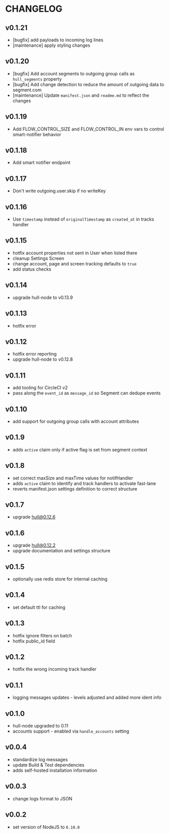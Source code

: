 # CHANGELOG

## v0.1.21
- [bugfix] add payloads to incoming log lines
- [maintenance] apply styling changes

## v0.1.20

- [bugfix] Add account segments to outgoing group calls as `hull_segments` property
- [bugfix] Add change detection to reduce the amount of outgoing data to segment.com
- [maintenance] Update `manifest.json` and `readme.md` to reflect the changes

## v0.1.19

- Add FLOW_CONTROL_SIZE and FLOW_CONTROL_IN env vars to control smart-notifier behavior

## v0.1.18

- Add smart notifier endpoint

## v0.1.17

- Don't write outgoing.user.skip if no writeKey

## v0.1.16

- Use `timestamp` instead of `originalTimestamp` as `created_at` in tracks handler

## v0.1.15

- hotfix account properties not sent in User when listed there
- cleanup Settings Screen
- change account, page and screen tracking defaults to `true`
- add status checks

## v0.1.14

- upgrade hull-node to v0.13.9

## v0.1.13

- hotfix error

## v0.1.12

- hotfix error reporting
- upgrade hull-node to v0.12.8

## v0.1.11

- add tooling for CircleCI v2
- pass along the `event_id` as `message_id` so Segment can dedupe events

## v0.1.10

- add support for outgoing group calls with account attributes

## v0.1.9

- adds `active` claim only if active flag is set from segment context

## v0.1.8

- set correct maxSize and maxTime values for notifHandler
- adds `active` claim to identify and track handlers to activate fast-lane
- reverts manifest.json settings definition to correct structure

## v0.1.7

- upgrade hull@0.12.6

## v0.1.6

- upgrade hull@0.12.2
- upgrade documentation and settings structure

## v0.1.5

- optionally use redis store for internal caching

## v0.1.4

- set default ttl for caching

## v0.1.3

- hotfix ignore filters on batch
- hotfix public_id field

## v0.1.2

- hotfix the wrong incoming track handler

## v0.1.1

- logging messages updates - levels adjusted and added more ident info

## v0.1.0

- hull-node upgraded to 0.11
- accounts support - enabled via `handle_accounts` setting

## v0.0.4

- standardize log messages
- update Build & Test dependencies
- adds self-hosted installation information

## v0.0.3

- change logs format to JSON

## v0.0.2

- set version of NodeJS to `6.10.0`
